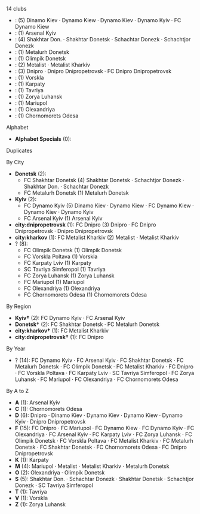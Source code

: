 14 clubs

-  : (5) Dinamo Kiev · Dynamo Kiew · Dynamo Kiev · Dynamo Kyiv · FC Dynamo Kiew
-  : (1) Arsenal Kyiv
-  : (4) Shakhtar Don. · Shakhtar Donetsk · Schachtar Donezk · Schachtjor Donezk
-  : (1) Metalurh Donetsk
-  : (1) Olimpik Donetsk
-  : (2) Metalist · Metalist Kharkiv
-  : (3) Dnipro · Dnipro Dnipropetrovsk · FC Dnipro Dnipropetrovsk
-  : (1) Vorskla
-  : (1) Karpaty
-  : (1) Tavriya
-  : (1) Zorya Luhansk
-  : (1) Mariupol
-  : (1) Olexandriya
-  : (1) Chornomorets Odesa




Alphabet

- **Alphabet Specials** (0): 




Duplicates





By City

- **Donetsk** (2): 
  - FC Shakhtar Donetsk  (4) Shakhtar Donetsk · Schachtjor Donezk · Shakhtar Don. · Schachtar Donezk
  - FC Metalurh Donetsk  (1) Metalurh Donetsk
- **Kyiv** (2): 
  - FC Dynamo Kyiv  (5) Dinamo Kiev · Dynamo Kiew · FC Dynamo Kiew · Dynamo Kiev · Dynamo Kyiv
  - FC Arsenal Kyiv  (1) Arsenal Kyiv
- **city:dnipropetrovsk** (1): FC Dnipro  (3) Dnipro · FC Dnipro Dnipropetrovsk · Dnipro Dnipropetrovsk
- **city:kharkov** (1): FC Metalist Kharkiv  (2) Metalist · Metalist Kharkiv
- ? (8): 
  - FC Olimpik Donetsk  (1) Olimpik Donetsk
  - FC Vorskla Poltava  (1) Vorskla
  - FC Karpaty Lviv  (1) Karpaty
  - SC Tavriya Simferopol  (1) Tavriya
  - FC Zorya Luhansk  (1) Zorya Luhansk
  - FC Mariupol  (1) Mariupol
  - FC Olexandriya  (1) Olexandriya
  - FC Chornomorets Odesa  (1) Chornomorets Odesa




By Region

- **Kyiv†** (2):   FC Dynamo Kyiv · FC Arsenal Kyiv
- **Donetsk†** (2):   FC Shakhtar Donetsk · FC Metalurh Donetsk
- **city:kharkov†** (1):   FC Metalist Kharkiv
- **city:dnipropetrovsk†** (1):   FC Dnipro




By Year

- ? (14):   FC Dynamo Kyiv · FC Arsenal Kyiv · FC Shakhtar Donetsk · FC Metalurh Donetsk · FC Olimpik Donetsk · FC Metalist Kharkiv · FC Dnipro · FC Vorskla Poltava · FC Karpaty Lviv · SC Tavriya Simferopol · FC Zorya Luhansk · FC Mariupol · FC Olexandriya · FC Chornomorets Odesa






By A to Z

- **A** (1): Arsenal Kyiv
- **C** (1): Chornomorets Odesa
- **D** (6): Dnipro · Dinamo Kiev · Dynamo Kiev · Dynamo Kiew · Dynamo Kyiv · Dnipro Dnipropetrovsk
- **F** (15): FC Dnipro · FC Mariupol · FC Dynamo Kiew · FC Dynamo Kyiv · FC Olexandriya · FC Arsenal Kyiv · FC Karpaty Lviv · FC Zorya Luhansk · FC Olimpik Donetsk · FC Vorskla Poltava · FC Metalist Kharkiv · FC Metalurh Donetsk · FC Shakhtar Donetsk · FC Chornomorets Odesa · FC Dnipro Dnipropetrovsk
- **K** (1): Karpaty
- **M** (4): Mariupol · Metalist · Metalist Kharkiv · Metalurh Donetsk
- **O** (2): Olexandriya · Olimpik Donetsk
- **S** (5): Shakhtar Don. · Schachtar Donezk · Shakhtar Donetsk · Schachtjor Donezk · SC Tavriya Simferopol
- **T** (1): Tavriya
- **V** (1): Vorskla
- **Z** (1): Zorya Luhansk




